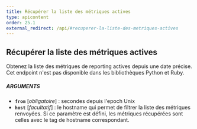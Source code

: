 ```yaml
---
title: Récupérer la liste des métriques actives
type: apicontent
order: 25.1
external_redirect: /api/#recuperer-la-liste-des-metriques-actives
---
```


## Récupérer la liste des métriques actives
Obtenez la liste des métriques de reporting actives depuis une date précise. Cet endpoint n'est pas disponible dans les bibliothèques Python et Ruby.

##### ARGUMENTS
* **`from`** [*obligatoire*] :
    secondes depuis l'epoch Unix
* **`host`** [*facultatif*] :
    le hostname qui permet de filtrer la liste des métriques renvoyées. Si ce paramètre est défini, les métriques récupérées sont celles avec le tag de hostname correspondant.
